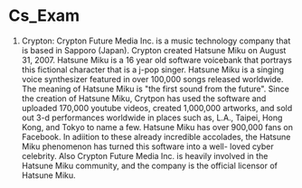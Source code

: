 # Cs_Exam
1) Crypton:
Crypton Future Media Inc. is a music technology company that is based in Sapporo (Japan). Crypton created Hatsune Miku on August 31, 2007. Hatsune Miku is a 16 year old software voicebank that portrays this fictional character that is a j-pop singer. Hatsune Miku is a singing voice synthesizer featured in over 100,000 songs released worldwide. The meaning of Hatsune Miku is "the first sound from the future". Since the creation of Hatsune Miku, Crytpon has used the software and uploaded 170,000 youtube videos, created 1,000,000 artworks, and sold out 3-d performances worldwide in places such as, L.A., Taipei, Hong Kong, and Tokyo to name a few. Hatsune Miku has over 900,000 fans on Facebook. In adiition to these already incredible accolades, the Hatsune Miku phenomenon has turned this software into a well- loved cyber celebrity. Also Crypton Future Media Inc. is heavily involved in the Hatsune Miku community, and the company is the official licensor of Hatsune Miku. 
